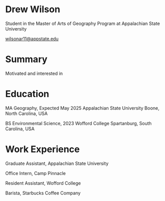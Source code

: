 # Drew Wilson
Student in the Master of Arts of Geography Program at
Appalachian State University

wilsonar11@appstate.edu

# Summary
Motivated and interested in 

# Education
MA Geography, Expected May 2025
Appalachian State University
Boone, North Carolina, USA

BS Environmental Science, 2023
Wofford College
Spartanburg, South Carolina, USA

# Work Experience
Graduate Assistant, Appalachian State University

Office Intern, Camp Pinnacle

Resident Assistant, Wofford College

Barista, Starbucks Coffee Company
